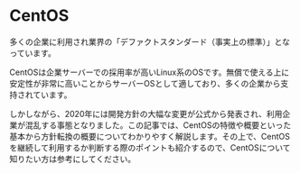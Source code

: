 # CentOS

多くの企業に利用され業界の「デファクトスタンダード（事実上の標準）」となっています。

CentOSは企業サーバーでの採用率が高いLinux系のOSです。無償で使える上に安定性が非常に高いことからサーバーOSとして適しており、多くの企業から支持されています。

しかしながら、2020年には開発方針の大幅な変更が公式から発表され、利用企業が混乱する事態となりました。この記事では、CentOSの特徴や概要といった基本から方針転換の概要についてわかりやすく解説します。その上で、CentOSを継続して利用するか判断する際のポイントも紹介するので、CentOSについて知りたい方は参考にしてください。
